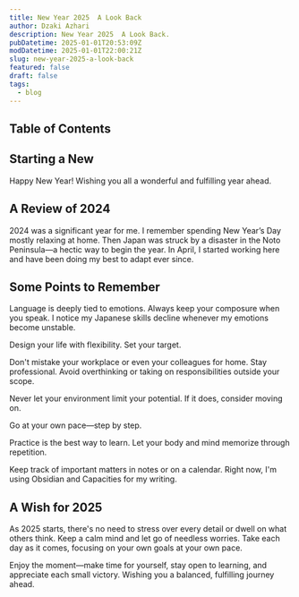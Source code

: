 ```yaml
---
title: New Year 2025  A Look Back
author: Dzaki Azhari
description: New Year 2025  A Look Back.
pubDatetime: 2025-01-01T20:53:09Z
modDatetime: 2025-01-01T22:00:21Z
slug: new-year-2025-a-look-back
featured: false
draft: false
tags:
  - blog
---
```


## Table of Contents

## Starting a New

Happy New Year! Wishing you all a wonderful and fulfilling year ahead.

## A Review of 2024

2024 was a significant year for me. I remember spending New Year’s Day mostly relaxing at home. Then Japan was struck by a disaster in the Noto Peninsula—a hectic way to begin the year. In April, I started working here and have been doing my best to adapt ever since.

## Some Points to Remember

Language is deeply tied to emotions. Always keep your composure when you speak. I notice my Japanese skills decline whenever my emotions become unstable.

Design your life with flexibility. Set your target.

Don't mistake your workplace or even your colleagues for home. Stay professional. Avoid overthinking or taking on responsibilities outside your scope.

Never let your environment limit your potential. If it does, consider moving on.

Go at your own pace—step by step.

Practice is the best way to learn. Let your body and mind memorize through repetition.

Keep track of important matters in notes or on a calendar. Right now, I'm using Obsidian and Capacities for my writing.

## A Wish for 2025

As 2025 starts, there's no need to stress over every detail or dwell on what others think. Keep a calm mind and let go of needless worries. Take each day as it comes, focusing on your own goals at your own pace.

Enjoy the moment—make time for yourself, stay open to learning, and appreciate each small victory. Wishing you a balanced, fulfilling journey ahead.
